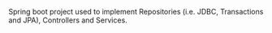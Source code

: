 Spring boot project used to implement Repositories (i.e. JDBC, Transactions and JPA), Controllers and Services.
